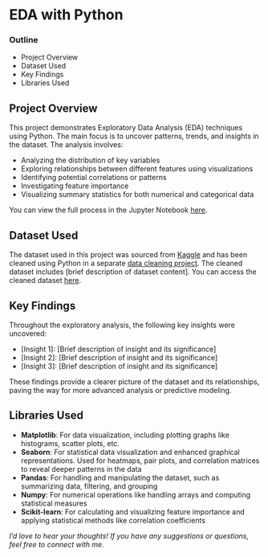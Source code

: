 # EDA with Python


### Outline

- Project Overview
- Dataset Used
- Key Findings
- Libraries Used


## Project Overview
This project demonstrates Exploratory Data Analysis (EDA) techniques using Python. The main focus is to uncover patterns, trends, and insights in the dataset. The analysis involves:

- Analyzing the distribution of key variables
- Exploring relationships between different features using visualizations
- Identifying potential correlations or patterns
- Investigating feature importance
- Visualizing summary statistics for both numerical and categorical data

You can view the full process in the Jupyter Notebook [here](xxxxx). 


## Dataset Used
The dataset used in this project was sourced from [Kaggle](https://www.kaggle.com/datasets/fatihb/coffee-quality-data-cqi) and has been cleaned using Python in a separate [data cleaning project](https://github.com/Lillian1070/showcase_python_dataCleaning_1). The cleaned dataset includes [brief description of dataset content]. You can access the cleaned dataset [here](https://github.com/Lillian1070/showcase_python_dataCleaning_1/blob/main/cleaned_dataset.csv).


## Key Findings
Throughout the exploratory analysis, the following key insights were uncovered:

- [Insight 1]: [Brief description of insight and its significance]
- [Insight 2]: [Brief description of insight and its significance]
- [Insight 3]: [Brief description of insight and its significance]

These findings provide a clearer picture of the dataset and its relationships, paving the way for more advanced analysis or predictive modeling.


## Libraries Used
- **Matplotlib**: For data visualization, including plotting graphs like histograms, scatter plots, etc.
- **Seaborn**: For statistical data visualization and enhanced graphical representations. Used for heatmaps, pair plots, and correlation matrices to reveal deeper patterns in the data
- **Pandas**: For handling and manipulating the dataset, such as summarizing data, filtering, and grouping
- **Numpy**: For numerical operations like handling arrays and computing statistical measures
- **Scikit-learn**: For calculating and visualizing feature importance and applying statistical methods like correlation coefficients






_I’d love to hear your thoughts! If you have any suggestions or questions, feel free to connect with me._


